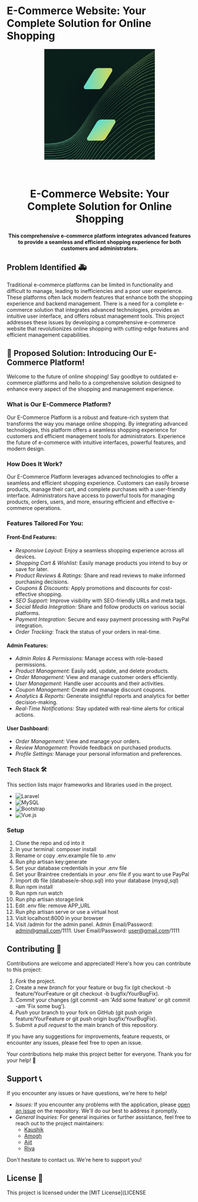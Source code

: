 # E-Commerce Website: Your Complete Solution for Online Shopping

<p align="center">
  <img src="2.gif" alt="SehatSaathi" width="300" height="300">
</p>

<h1 align="center">
  <br>
  E-Commerce Website: Your Complete Solution for Online Shopping
  <br>
</h1>

<h4 align="center">This comprehensive e-commerce platform integrates advanced features to provide a seamless and efficient shopping experience for both customers and administrators.</h4>

## Problem Identified 🚑

Traditional e-commerce platforms can be limited in functionality and difficult to manage, leading to inefficiencies and a poor user experience. These platforms often lack modern features that enhance both the shopping experience and backend management. There is a need for a complete e-commerce solution that integrates advanced technologies, provides an intuitive user interface, and offers robust management tools. This project addresses these issues by developing a comprehensive e-commerce website that revolutionizes online shopping with cutting-edge features and efficient management capabilities.

## 🚀 Proposed Solution: Introducing Our E-Commerce Platform!

Welcome to the future of online shopping! Say goodbye to outdated e-commerce platforms and hello to a comprehensive solution designed to enhance every aspect of the shopping and management experience.

### What is Our E-Commerce Platform?

Our E-Commerce Platform is a robust and feature-rich system that transforms the way you manage online shopping. By integrating advanced technologies, this platform offers a seamless shopping experience for customers and efficient management tools for administrators. Experience the future of e-commerce with intuitive interfaces, powerful features, and modern design.

### How Does It Work?

Our E-Commerce Platform leverages advanced technologies to offer a seamless and efficient shopping experience. Customers can easily browse products, manage their cart, and complete purchases with a user-friendly interface. Administrators have access to powerful tools for managing products, orders, users, and more, ensuring efficient and effective e-commerce operations.

### Features Tailored For You:

#### Front-End Features:

- *Responsive Layout:* Enjoy a seamless shopping experience across all devices.
- *Shopping Cart & Wishlist:* Easily manage products you intend to buy or save for later.
- *Product Reviews & Ratings:* Share and read reviews to make informed purchasing decisions.
- *Coupons & Discounts:* Apply promotions and discounts for cost-effective shopping.
- *SEO Support:* Improve visibility with SEO-friendly URLs and meta tags.
- *Social Media Integration:* Share and follow products on various social platforms.
- *Payment Integration:* Secure and easy payment processing with PayPal integration.
- *Order Tracking:* Track the status of your orders in real-time.

#### Admin Features:

- *Admin Roles & Permissions:* Manage access with role-based permissions.
- *Product Management:* Easily add, update, and delete products.
- *Order Management:* View and manage customer orders efficiently.
- *User Management:* Handle user accounts and their activities.
- *Coupon Management:* Create and manage discount coupons.
- *Analytics & Reports:* Generate insightful reports and analytics for better decision-making.
- *Real-Time Notifications:* Stay updated with real-time alerts for critical actions.

#### User Dashboard:

- *Order Management:* View and manage your orders.
- *Review Management:* Provide feedback on purchased products.
- *Profile Settings:* Manage your personal information and preferences.

### Tech Stack 🛠

This section lists major frameworks and libraries used in the project.

- ![Laravel](https://img.shields.io/badge/Laravel-FF2D20?style=for-the-badge&logo=laravel&logoColor=white)
- ![MySQL](https://img.shields.io/badge/MySQL-4479A1?style=for-the-badge&logo=mysql&logoColor=white)
- ![Bootstrap](https://img.shields.io/badge/Bootstrap-563D7C?style=for-the-badge&logo=bootstrap&logoColor=white)
- ![Vue.js](https://img.shields.io/badge/Vue.js-4FC08D?style=for-the-badge&logo=vue.js&logoColor=white)

### Setup

1. Clone the repo and cd into it
2. In your terminal: composer install
3. Rename or copy .env.example file to .env
4. Run php artisan key:generate
5. Set your database credentials in your .env file
6. Set your Braintree credentials in your .env file if you want to use PayPal
7. Import db file (database/e-shop.sql) into your database (mysql,sql)
8. Run npm install
9. Run npm run watch
10. Run php artisan storage:link
11. Edit .env file: remove APP_URL
12. Run php artisan serve or use a virtual host
13. Visit localhost:8000 in your browser
14. Visit /admin for the admin panel. Admin Email/Password: admin@gmail.com/1111. User Email/Password: user@gmail.com/1111

## Contributing 🤝

Contributions are welcome and appreciated! Here's how you can contribute to this project:

1. *Fork* the project.
2. Create a new *branch* for your feature or bug fix (git checkout -b feature/YourFeature or git checkout -b bugfix/YourBugFix).
3. *Commit* your changes (git commit -am 'Add some feature' or git commit -am 'Fix some bug').
4. *Push* your branch to your fork on GitHub (git push origin feature/YourFeature or git push origin bugfix/YourBugFix).
5. Submit a *pull request* to the main branch of this repository.

If you have any suggestions for improvements, feature requests, or encounter any issues, please feel free to open an issue.

Your contributions help make this project better for everyone. Thank you for your help! 🙌

## Support 📞

If you encounter any issues or have questions, we're here to help!

- *Issues:* If you encounter any problems with the application, please [open an issue](https://github.com/kaushikp020603/E-Commerce-website/issues) on the repository. We'll do our best to address it promptly.
- *General Inquiries:* For general inquiries or further assistance, feel free to reach out to the project maintainers:
  - [Kaushik](mailto:kaushik020603@gmail.com)
  - [Amogh](mailto:amoghmparulekar@gmail.com)
  - [Ajit](mailto:ajit051073@gmail.com)
  - [Riya](mailto:riyap140503@gmail.com)

Don't hesitate to contact us. We're here to support you!

## License 📝

This project is licensed under the [MIT License](LICENSE


